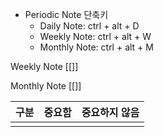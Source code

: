 - Periodic Note 단축키
	- Daily Note: ctrl + alt + D
	- Weekly Note: ctrl + alt + W
	- Monthly Note: ctrl + alt + M

Weekly Note
[[]]

Monthly Note
[[]]

| 구분 | 중요함 | 중요하지 않음 |
| ---- | ------ | ------------- |
|      |        |               |
